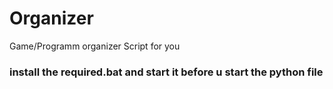 # Organizer
Game/Programm organizer Script for you

### install the required.bat and start it before u start the python file
